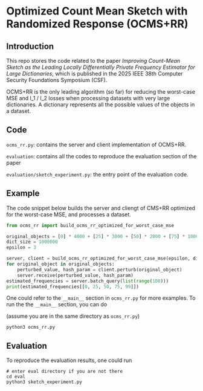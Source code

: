# Optimized Count Mean Sketch with Randomized Response (OCMS+RR)

## Introduction

This repo stores the code related to the paper *Improving Count-Mean Sketch as the Leading Locally Differentially Private Frequency Estimator for Large Dictionaries*, which is published in the 2025 IEEE 38th Computer Security Foundations Symposium (CSF).

OCMS+RR is the only leading algorithm (so far) for reducing the worst-case MSE and l_1 / l_2 losses when processing datasets with very large dictionaries. A dictionary represents all the possible values of the objects in a dataset.


## Code

`ocms_rr.py`: contains the server and client implementation of OCMS+RR.

`evaluation`: contains all the codes to reproduce the evaluation section of the paper

`evaluation/sketch_experiment.py`: the entry point of the evaluation code.

## Example

The code snippet below builds the server and cliengt of CMS+RR optimized for the worst-case MSE, and processes a dataset.
```python
from ocms_rr import build_ocms_rr_optimized_for_worst_case_mse

original_objects = [0] * 4000 + [25] * 3000 + [50] * 2000 + [75] * 1000
dict_size = 1000000
epsilon = 3

server, client = build_ocms_rr_optimized_for_worst_case_mse(epsilon, dict_size)
for original_object in original_objects:
    perturbed_value, hash_param = client.perturb(original_object)
    server.receive(perturbed_value, hash_param)
estimated_frequencies = server.batch_query(list(range(100)))
print(estimated_frequencies[[0, 25, 50, 75, 99]])
```

One could refer to the `__main__` section in `ocms_rr.py` for more examples. To run the the `__main__` section, you can do

(assume you are in the same directory as `ocms_rr.py`)

```shell
python3 ocms_rr.py
```


## Evaluation

To reproduce the evaluation results, one could run

```shell
# enter eval directory if you are not there
cd eval
python3 sketch_experiment.py
```

